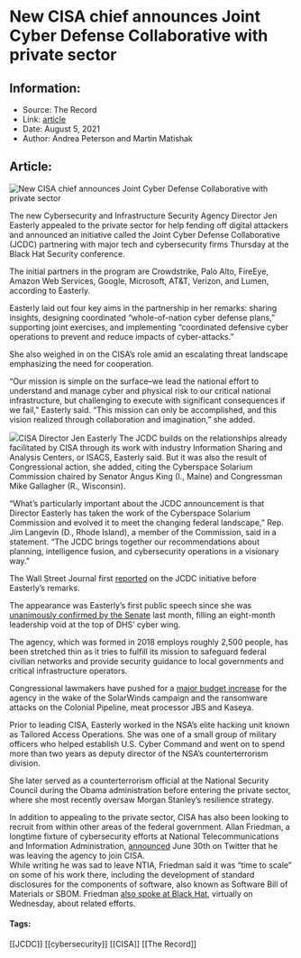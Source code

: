 # New CISA chief announces Joint Cyber Defense Collaborative with private sector
### 

## Information:
+ Source: The Record
+ Link: [article](https://therecord.media/new-cisa-chief-announces-joint-cyber-defense-collaborative-with-private-sector/)
+ Date: August 5, 2021
+ Author: Andrea Peterson and Martin Matishak


## Article:
![New CISA chief announces Joint Cyber Defense Collaborative with private sector](https://therecord.media/wp-content/uploads/2021/08/moshed-08-05-12-27-30.png)

The new Cybersecurity and Infrastructure Security Agency Director Jen Easterly appealed to the private sector for help fending off digital attackers and announced an initiative called the Joint Cyber Defense Collaborative (JCDC) partnering with major tech and cybersecurity firms Thursday at the Black Hat Security conference.


The initial partners in the program are Crowdstrike, Palo Alto, FireEye, Amazon Web Services, Google, Microsoft, AT&T, Verizon, and Lumen, according to Easterly. 


Easterly laid out four key aims in the partnership in her remarks: sharing insights, designing coordinated “whole-of-nation cyber defense plans,” supporting joint exercises, and implementing “coordinated defensive cyber operations to prevent and reduce impacts of cyber-attacks.”


She also weighed in on the CISA’s role amid an escalating threat landscape emphasizing the need for cooperation. 


“Our mission is simple on the surface–we lead the national effort to understand and manage cyber and physical risk to our critical national infrastructure, but challenging to execute with significant consequences if we fail,” Easterly said. “This mission can only be accomplished, and this vision realized through collaboration and imagination,” she added.


![](https://www-therecord.recfut.com/wp-content/uploads/2021/08/Director-Jen-Easterly-portrait-1-819x1024.jpg)CISA Director Jen Easterly
The JCDC builds on the relationships already facilitated by CISA through its work with industry Information Sharing and Analysis Centers, or ISACS, Easterly said. But it was also the result of Congressional action, she added, citing the Cyberspace Solarium Commission chaired by Senator Angus King (I., Maine) and Congressman Mike Gallagher (R., Wisconsin).


“What’s particularly important about the JCDC announcement is that Director Easterly has taken the work of the Cyberspace Solarium Commission and evolved it to meet the changing federal landscape,” Rep. Jim Langevin (D., Rhode Island), a member of the Commission, said in a statement. “The JCDC brings together our recommendations about planning, intelligence fusion, and cybersecurity operations in a visionary way.”


The Wall Street Journal first [reported](https://www.wsj.com/articles/u-s-taps-amazon-google-microsoft-others-to-help-fight-ransomware-cyber-threats-11628168400?mod=e2tw) on the JCDC initiative before Easterly’s remarks. 


The appearance was Easterly’s first public speech since she was [unanimously confirmed by the Senate](https://therecord.media/easterly-confirmed-as-cisa-director-as-agency-grapples-with-ransomware-crisis/) last month, filling an eight-month leadership void at the top of DHS’ cyber wing.


The agency, which was formed in 2018 employs roughly 2,500 people, has been stretched thin as it tries to fulfill its mission to safeguard federal civilian networks and provide security guidance to local governments and critical infrastructure operators.


Congressional lawmakers have pushed for a [major budget increase](https://therecord.media/house-panel-approves-major-funding-boost-for-cisa/) for the agency in the wake of the SolarWinds campaign and the ransomware attacks on the Colonial Pipeline, meat processor JBS and Kaseya.


Prior to leading CISA, Easterly worked in the NSA’s elite hacking unit known as Tailored Access Operations. She was one of a small group of military officers who helped establish U.S. Cyber Command and went on to spend more than two years as deputy director of the NSA’s counterterrorism division. 


She later served as a counterterrorism official at the National Security Council during the Obama administration before entering the private sector, where she most recently oversaw Morgan Stanley’s resilience strategy.


In addition to appealing to the private sector, CISA has also been looking to recruit from within other areas of the federal government. Allan Friedman, a longtime fixture of cybersecurity efforts at National Telecommunications and Information Administration, [announced](https://twitter.com/allanfriedman/status/1421098734314741761) June 30th on Twitter that he was leaving the agency to join CISA.   
While writing he was sad to leave NTIA, Friedman said it was “time to scale” on some of his work there, including the development of standard disclosures for the components of software, also known as Software Bill of Materials or SBOM. Friedman [also spoke at Black Hat,](https://www.blackhat.com/us-21/briefings/schedule/#your-software-isnot-vulnerable-csaf-vex-and-the-future-of-advisories-23707) virtually on Wednesday, about related efforts.





#### Tags:
[[JCDC]] [[cybersecurity]] [[CISA]] [[The Record]]
